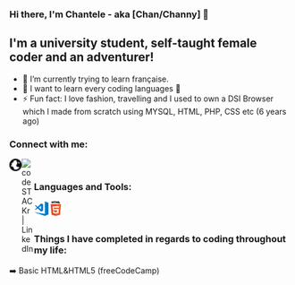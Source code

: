 
### Hi there, I'm Chantele - aka [Chan/Channy] 👋
## I'm a university student, self-taught female coder and an adventurer!
- 🔭 I’m currently trying to learn française. 
- 🌱 I want to learn every coding languages 🤣
- ⚡ Fun fact: I love fashion, travelling and I used to own a DSI Browser which I made from scratch using MYSQL, HTML, PHP, CSS etc (6 years ago)

### Connect with me:

<img align="left" alt="codeSTACKr.com" width="22px" src="https://raw.githubusercontent.com/iconic/open-iconic/master/svg/globe.svg" />
<img align="left" alt="codeSTACKr | LinkedIn" width="22px" src="https://cdn.jsdelivr.net/npm/simple-icons@v3/icons/linkedin.svg" />

<br />

### Languages and Tools:

<img align="left" alt="Visual Studio Code" width="26px" src="https://raw.githubusercontent.com/github/explore/80688e429a7d4ef2fca1e82350fe8e3517d3494d/topics/visual-studio-code/visual-studio-code.png" />
<img align="left" alt="HTML5" width="26px" src="https://raw.githubusercontent.com/github/explore/80688e429a7d4ef2fca1e82350fe8e3517d3494d/topics/html/html.png" />

<br />
<br />

### Things I have completed in regards to coding throughout my life:
➡️ Basic HTML&HTML5 (freeCodeCamp)

